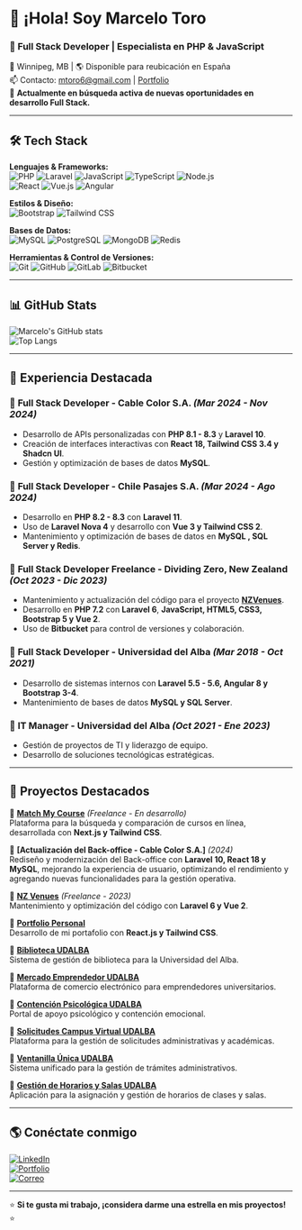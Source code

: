 # 👋 ¡Hola! Soy Marcelo Toro

### 🚀 Full Stack Developer | Especialista en PHP & JavaScript

📍 Winnipeg, MB | 🌎 Disponible para reubicación en España  
📫 Contacto: [mtoro6@gmail.com](mailto:mtoro6@gmail.com) | [Portfolio](https://marcelo-dev.netlify.app/)  
💼 **Actualmente en búsqueda activa de nuevas oportunidades en desarrollo Full Stack.**

---

## 🛠 Tech Stack

**Lenguajes & Frameworks:**  
![PHP](https://img.shields.io/badge/-PHP-777BB4?style=flat&logo=php&logoColor=white) ![Laravel](https://img.shields.io/badge/-Laravel-FF2D20?style=flat&logo=laravel&logoColor=white) ![JavaScript](https://img.shields.io/badge/-JavaScript-F7DF1E?style=flat&logo=javascript&logoColor=black) ![TypeScript](https://img.shields.io/badge/-TypeScript-3178C6?style=flat&logo=typescript&logoColor=white) ![Node.js](https://img.shields.io/badge/-Node.js-339933?style=flat&logo=node.js&logoColor=white)  
![React](https://img.shields.io/badge/-React-61DAFB?style=flat&logo=react&logoColor=black) ![Vue.js](https://img.shields.io/badge/-Vue.js-4FC08D?style=flat&logo=vue.js&logoColor=white) ![Angular](https://img.shields.io/badge/-Angular-DD0031?style=flat&logo=angular&logoColor=white)

**Estilos & Diseño:**  
![Bootstrap](https://img.shields.io/badge/-Bootstrap-7952B3?style=flat&logo=bootstrap&logoColor=white) ![Tailwind CSS](https://img.shields.io/badge/-Tailwind%20CSS-06B6D4?style=flat&logo=tailwind-css&logoColor=white)

**Bases de Datos:**  
![MySQL](https://img.shields.io/badge/-MySQL-4479A1?style=flat&logo=mysql&logoColor=white) ![PostgreSQL](https://img.shields.io/badge/-PostgreSQL-336791?style=flat&logo=postgresql&logoColor=white) ![MongoDB](https://img.shields.io/badge/-MongoDB-47A248?style=flat&logo=mongodb&logoColor=white) ![Redis](https://img.shields.io/badge/-Redis-DC382D?style=flat&logo=redis&logoColor=white)

**Herramientas & Control de Versiones:**  
![Git](https://img.shields.io/badge/-Git-F05032?style=flat&logo=git&logoColor=white) ![GitHub](https://img.shields.io/badge/-GitHub-181717?style=flat&logo=github&logoColor=white) ![GitLab](https://img.shields.io/badge/-GitLab-FCA121?style=flat&logo=gitlab&logoColor=white) ![Bitbucket](https://img.shields.io/badge/-Bitbucket-0052CC?style=flat&logo=bitbucket&logoColor=white)

---

## 📊 GitHub Stats

![Marcelo's GitHub stats](https://github-readme-stats.vercel.app/api?username=mtt&show_icons=true&theme=radical)  
![Top Langs](https://github-readme-stats.vercel.app/api/top-langs/?username=mtt&layout=compact&theme=radical&hide=ruby,python&langs_count=5)

---

## 🚀 Experiencia Destacada

### 💼 **Full Stack Developer - Cable Color S.A.** *(Mar 2024 - Nov 2024)*  
- Desarrollo de APIs personalizadas con **PHP 8.1 - 8.3** y **Laravel 10**.
- Creación de interfaces interactivas con **React 18, Tailwind CSS 3.4 y Shadcn UI**.
- Gestión y optimización de bases de datos **MySQL**.

### 💼 **Full Stack Developer - Chile Pasajes S.A.** *(Mar 2024 - Ago 2024)*  
- Desarrollo en **PHP 8.2 - 8.3** con **Laravel 11**.
- Uso de **Laravel Nova 4** y desarrollo con **Vue 3 y Tailwind CSS 2**.
- Mantenimiento y optimización de bases de datos en **MySQL , SQL Server y Redis**.

### 💼 **Full Stack Developer Freelance - Dividing Zero, New Zealand** *(Oct 2023 - Dic 2023)*  
- Mantenimiento y actualización del código para el proyecto **[NZVenues](https://nzvenues.co.nz/)**.
- Desarrollo en **PHP 7.2** con **Laravel 6**, **JavaScript, HTML5, CSS3, Bootstrap 5 y Vue 2**.
- Uso de **Bitbucket** para control de versiones y colaboración.

### 💼 **Full Stack Developer - Universidad del Alba** *(Mar 2018 - Oct 2021)*  
- Desarrollo de sistemas internos con **Laravel 5.5 - 5.6, Angular 8 y Bootstrap 3-4**.
- Mantenimiento de bases de datos **MySQL y SQL Server**.

### 💼 **IT Manager - Universidad del Alba** *(Oct 2021 - Ene 2023)*  
- Gestión de proyectos de TI y liderazgo de equipo.
- Desarrollo de soluciones tecnológicas estratégicas.

---

## 📌 Proyectos Destacados

📌 **[Match My Course](https://match-my-course.vercel.app/)** *(Freelance - En desarrollo)*  
Plataforma para la búsqueda y comparación de cursos en línea, desarrollada con **Next.js y Tailwind CSS**.

📌 **[Actualización del Back-office - Cable Color S.A.]** *(2024)*  
Rediseño y modernización del Back-office con **Laravel 10, React 18 y MySQL**, mejorando la experiencia de usuario, optimizando el rendimiento y agregando nuevas funcionalidades para la gestión operativa. 

📌 **[NZ Venues](https://nzvenues.co.nz/)** *(Freelance - 2023)*  
Mantenimiento y optimización del código con **Laravel 6 y Vue 2**.

📌 **[Portfolio Personal](https://marcelo-dev.netlify.app/)**  
Desarrollo de mi portafolio con **React.js y Tailwind CSS**.

📌 **[Biblioteca UDALBA](https://bibliotecaudalba.udalba.cl/)**  
Sistema de gestión de biblioteca para la Universidad del Alba.

📌 **[Mercado Emprendedor UDALBA](https://mercadoemprendedor.udalba.cl/)**  
Plataforma de comercio electrónico para emprendedores universitarios.

📌 **[Contención Psicológica UDALBA](https://contencionpsicologica.udalba.cl/)**  
Portal de apoyo psicológico y contención emocional.

📌 **[Solicitudes Campus Virtual UDALBA](https://solicitudescampusvirtual.udalba.cl/)**  
Plataforma para la gestión de solicitudes administrativas y académicas.

📌 **[Ventanilla Única UDALBA](https://ventanillaunica.udalba.cl/inicio)**  
Sistema unificado para la gestión de trámites administrativos.

📌 **[Gestión de Horarios y Salas UDALBA](https://horariosalas.udalba.cl/)**  
Aplicación para la asignación y gestión de horarios de clases y salas.

---

## 🌎 Conéctate conmigo

[![LinkedIn](https://img.shields.io/badge/-LinkedIn-0077B5?style=flat&logo=linkedin&logoColor=white)](https://linkedin.com/in/marcelo-toro-toro)  
[![Portfolio](https://img.shields.io/badge/-Portfolio-FF4088?style=flat&logo=netlify&logoColor=white)](https://marcelo-dev.netlify.app/)  
[![Correo](https://img.shields.io/badge/-Email-D14836?style=flat&logo=gmail&logoColor=white)](mailto:mtoro6@gmail.com)  

---

⭐ **Si te gusta mi trabajo, ¡considera darme una estrella en mis proyectos!** ⭐
